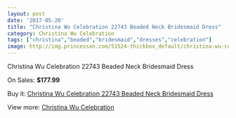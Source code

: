 ```yaml
---
layout: post
date: '2017-05-20'
title: "Christina Wu Celebration 22743 Beaded Neck Bridesmaid Dress"
category: Christina Wu Celebration
tags: ["christina","beaded","bridesmaid","dresses","celebration"]
image: http://img.princessan.com/51524-thickbox_default/christina-wu-celebration-22743-beaded-neck-bridesmaid-dress.jpg
---
```

Christina Wu Celebration 22743 Beaded Neck Bridesmaid Dress

On Sales: **$177.99**
<a href="https://www.princessan.com/en/christina-wu-celebration/23265-christina-wu-celebration-22743-beaded-neck-bridesmaid-dress.html"><amp-img layout="responsive" width="600" height="600" src="//img.princessan.com/51524-thickbox_default/christina-wu-celebration-22743-beaded-neck-bridesmaid-dress.jpg" alt="Christina Wu Celebration 22743 Beaded Neck Bridesmaid Dress 0" /></a>
<a href="https://www.princessan.com/en/christina-wu-celebration/23265-christina-wu-celebration-22743-beaded-neck-bridesmaid-dress.html"><amp-img layout="responsive" width="600" height="600" src="//img.princessan.com/51526-thickbox_default/christina-wu-celebration-22743-beaded-neck-bridesmaid-dress.jpg" alt="Christina Wu Celebration 22743 Beaded Neck Bridesmaid Dress 1" /></a>
<a href="https://www.princessan.com/en/christina-wu-celebration/23265-christina-wu-celebration-22743-beaded-neck-bridesmaid-dress.html"><amp-img layout="responsive" width="600" height="600" src="//img.princessan.com/51525-thickbox_default/christina-wu-celebration-22743-beaded-neck-bridesmaid-dress.jpg" alt="Christina Wu Celebration 22743 Beaded Neck Bridesmaid Dress 2" /></a>

Buy it: [Christina Wu Celebration 22743 Beaded Neck Bridesmaid Dress](https://www.princessan.com/en/christina-wu-celebration/23265-christina-wu-celebration-22743-beaded-neck-bridesmaid-dress.html "Christina Wu Celebration 22743 Beaded Neck Bridesmaid Dress")

View more: [Christina Wu Celebration](https://www.princessan.com/en/200-christina-wu-celebration "Christina Wu Celebration")